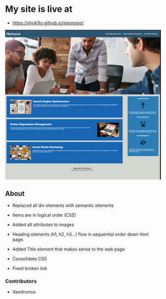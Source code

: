 # My site is live at 
- https://shok1to.github.io/espresso/

<img alt src="./assets/images/website-preview.png" />

## About

- Replaced all div elements with semantic elements

- Items are in logical order (CSS)

- Added alt attributes to images

- Heading elements (h1, h2, h3...) flow in sequential order down html page. 

- Added Title element that makes sense to the web page 

- Consolidate CSS

- Fixed broken link 

### Contributors
- Xandromus